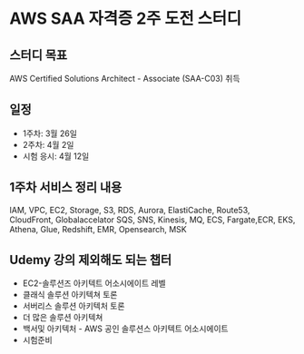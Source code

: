 # AWS SAA 자격증 2주 도전 스터디

## 스터디 목표

AWS Certified Solutions Architect - Associate (SAA-C03) 취득

## 일정

- 1주차: 3월 26일
- 2주차: 4월 2일
- 시험 응시: 4월 12일

## 1주차 서비스 정리 내용

IAM, VPC, EC2, Storage, S3, RDS, Aurora, ElastiCache, Route53, CloudFront, Globalaccelator
SQS, SNS, Kinesis, MQ, ECS, Fargate,ECR, EKS, Athena, Glue, Redshift, EMR, Opensearch, MSK

## Udemy 강의 제외해도 되는 챕터

- EC2-솔루션즈 아키텍트 어소시에이트 레벨
- 클래식 솔루션 아키텍쳐 토론
- 서버리스 솔루션 아키텍처 토론
- 더 많은 솔루션 아키텍쳐
- 백서및 아키텍처 - AWS 공인 솔루션스 아키텍트 어소시에이트
- 시험준비
